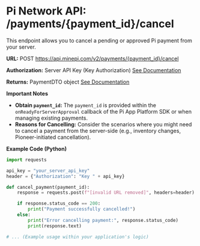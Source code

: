 # Pi Network API: /payments/{payment_id}/cancel

This endpoint allows you to cancel a pending or approved Pi payment from your server.

**URL:** POST https://api.minepi.com/v2/payments/{payment_id}/cancel

**Authorization:** Server API Key (Key Authorization) [See Documentation](../authorization/Key.md)

**Returns:** PaymentDTO object [See Documentation](../types/PaymentDTO.md)

**Important Notes**

* **Obtain `payment_id`:**  The `payment_id` is provided within the `onReadyForServerApproval` callback of the Pi App Platform SDK or when managing existing payments.
* **Reasons for Cancelling:** Consider the scenarios where you might need to cancel a payment from the server-side (e.g., inventory changes, Pioneer-initiated cancellation).

**Example Code (Python)**

```python
import requests

api_key = "your_server_api_key" 
header = {"Authorization": "Key " + api_key}

def cancel_payment(payment_id):
    response = requests.post(f"[invalid URL removed]", headers=header)

    if response.status_code == 200:
        print("Payment successfully cancelled!")
    else:
        print("Error cancelling payment:", response.status_code)
        print(response.text) 

# ... (Example usage within your application's logic)
```